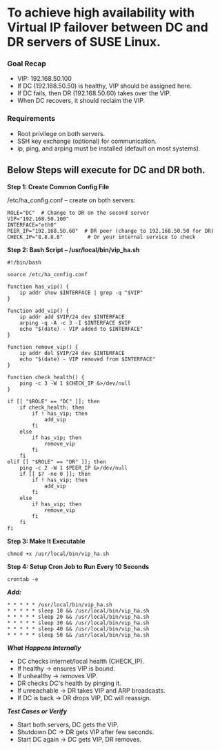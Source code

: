 # To achieve high availability with Virtual IP failover between DC and DR servers of SUSE Linux.

### Goal Recap
- VIP: 192.168.50.100
- If DC (192.168.50.50) is healthy, VIP should be assigned here.
- If DC fails, then DR (192.168.50.60) takes over the VIP.
- When DC recovers, it should reclaim the VIP.

### Requirements

- Root privilege on both servers.
- SSH key exchange (optional) for communication.
- ip, ping, and arping must be installed (default on most systems).


## Below Steps will execute for DC and DR both.

**Step 1: Create Common Config File**

/etc/ha_config.conf – create on both servers:

```
ROLE="DC"  # Change to DR on the second server
VIP="192.168.50.100"
INTERFACE="eth0"
PEER_IP="192.168.50.60"  # DR peer (change to 192.168.50.50 for DR)
CHECK_IP="8.8.8.8"        # Or your internal service to check
```

**Step 2: Bash Script – /usr/local/bin/vip_ha.sh**

```
#!/bin/bash

source /etc/ha_config.conf

function has_vip() {
    ip addr show $INTERFACE | grep -q "$VIP"
}

function add_vip() {
    ip addr add $VIP/24 dev $INTERFACE
    arping -q -A -c 3 -I $INTERFACE $VIP
    echo "$(date) - VIP added to $INTERFACE"
}

function remove_vip() {
    ip addr del $VIP/24 dev $INTERFACE
    echo "$(date) - VIP removed from $INTERFACE"
}

function check_health() {
    ping -c 3 -W 1 $CHECK_IP &>/dev/null
}

if [[ "$ROLE" == "DC" ]]; then
    if check_health; then
        if ! has_vip; then
            add_vip
        fi
    else
        if has_vip; then
            remove_vip
        fi
    fi
elif [[ "$ROLE" == "DR" ]]; then
    ping -c 2 -W 1 $PEER_IP &>/dev/null
    if [[ $? -ne 0 ]]; then
        if ! has_vip; then
            add_vip
        fi
    else
        if has_vip; then
            remove_vip
        fi
    fi
fi
```

**Step 3: Make It Executable**

`chmod +x /usr/local/bin/vip_ha.sh`

**Step 4: Setup Cron Job to Run Every 10 Seconds**

`crontab -e`

***Add:***

```
* * * * * /usr/local/bin/vip_ha.sh
* * * * * sleep 10 && /usr/local/bin/vip_ha.sh
* * * * * sleep 20 && /usr/local/bin/vip_ha.sh
* * * * * sleep 30 && /usr/local/bin/vip_ha.sh
* * * * * sleep 40 && /usr/local/bin/vip_ha.sh
* * * * * sleep 50 && /usr/local/bin/vip_ha.sh
```

***What Happens Internally***
- DC checks internet/local health (CHECK_IP).
- If healthy → ensures VIP is bound.
- If unhealthy → removes VIP.
- DR checks DC's health by pinging it.
- If unreachable → DR takes VIP and ARP broadcasts.
- If DC is back → DR drops VIP, DC will reassign.

***Test Cases or Verify***

- Start both servers, DC gets the VIP.
- Shutdown DC → DR gets VIP after few seconds.
- Start DC again → DC gets VIP, DR removes.
